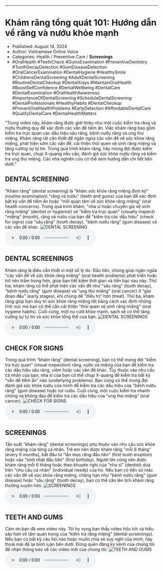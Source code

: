 
---

# Khám răng tổng quát 101: Hướng dẫn về răng và nướu khỏe mạnh

- Published: August 14, 2024
- Author: Vietnamese Online Voice
- Categories: Health / Preventive Care / **Screenings**
- #OralHealth #TeethCheck #GumsExamination #PreventiveDentistry #ToothDecayDetection #GumDiseaseDetection #OralCancerExamination #DentalHygiene #HealthySmile #ChildrensDentalScreening #AdultDentalScreening #RoutineDentalCheckup #DentalXrays #MaintainOralHealth #BoostSelfConfidence #DentalWellbeing #DentalCare #DentalExamination #OralHealthAwareness #ImportanceOfDentalScreening #ScheduleDentalScreening #DentalProfessionals #HealthyHabits #DentalCheckup #PreventOralHealthProblems #EarlyDetection #AffordableDentalCare #QualityDentalCare #DentalHealthMatters

"Trong video này, khám răng được giới thiệu như một cuộc kiểm tra răng và nướu thường quy để xác định các vấn đề tiềm ẩn. Việc khám răng bao gồm kiểm tra trực quan các dấu hiệu sâu răng, bệnh nướu răng và ung thư miệng. Khám răng rất cần thiết để ngăn ngừa các vấn đề về sức khỏe răng miệng, phát hiện sớm các vấn đề, cải thiện thói quen vệ sinh răng miệng và tăng cường sự tự tin. Trong quá trình khám răng, hãy mong đợi được kiểm tra trực quan, chụp X-quang nếu cần, đánh giá sức khỏe nướu răng và kiểm tra ung thư miệng. Các nhà nghiên cứu có thể xem hướng dẫn chi tiết bên dưới."


## DENTAL SCREENING

"Khám răng" (dental screening) là "khám sức khỏe răng miệng định kỳ" (routine examination) "răng và nướu" (teeth and gums) của bạn để xác định bất kỳ vấn đề tiềm ẩn hoặc "mối quan tâm về sức khỏe răng miệng" (oral health concerns). Trong quá trình khám, "nha sĩ hoặc chuyên gia vệ sinh răng miệng" (dentist or hygienist) sẽ "kiểm tra trực quan" (visually inspect) "miệng" (mouth), răng và nướu của bạn để "kiểm tra các dấu hiệu" (check for signs) của "sâu răng" (tooth decay), "bệnh nướu răng" (gum disease) và các vấn đề khác.
![DENTAL SCREENING](https://http-archiver-apis-production-80.schnworks.com/storage/images/transitions/2024-08-14/transition-8553725806-Montserrat-Medium-283593.jpg)
<audio controls>
    <source src="https://http-archiver-apis-production-80.schnworks.com/storage/storage/audio/file-17367532027.mp3" type="audio/mpeg">
</audio>



## DENTAL SCREENINGS

Khám răng là điều cần thiết vì một số lý do. Đầu tiên, chúng giúp ngăn ngừa "các vấn đề về sức khỏe răng miệng" (oral health problems) phát triển hoặc trở nên trầm trọng hơn, giúp bạn tiết kiệm thời gian và tiền bạc sau này. Thứ hai, khám răng có thể phát hiện các vấn đề như "sâu răng" (tooth decay), "bệnh nướu răng" (gum disease) và "ung thư miệng" (oral cancer) ở "giai đoạn đầu" (early stages), khi chúng dễ "điều trị" hơn (treat). Thứ ba, khám răng giúp bạn duy trì sức khỏe răng miệng tốt bằng cách xác định những lĩnh vực mà bạn có thể cần cải thiện "thói quen vệ sinh răng miệng" (oral hygiene habits). Cuối cùng, một nụ cười khỏe mạnh, sạch sẽ có thể tăng cường sự tự tin và sức khỏe tổng thể của bạn.
![DENTAL SCREENINGS](https://http-archiver-apis-production-80.schnworks.com/storage/images/transitions/2024-08-14/transition--37261572382-Montserrat-SemiBold-512DA8.jpg)
<audio controls>
    <source src="https://http-archiver-apis-production-80.schnworks.com/storage/storage/audio/file-14322963131.mp3" type="audio/mpeg">
</audio>



## CHECK FOR SIGNS

Trong quá trình "khám răng" (dental screening), bạn có thể mong đợi "kiểm tra trực quan" (visual inspection) răng, nướu và miệng của bạn để kiểm tra các dấu hiệu sâu răng, viêm hoặc các vấn đề khác. Tùy thuộc vào nhu cầu cá nhân của bạn, nha sĩ của bạn có thể chụp X-quang để kiểm tra bất kỳ "vấn đề tiềm ẩn" nào (underlying problems). Bạn cũng có thể mong đợi đánh giá sức khỏe nướu của mình để kiểm tra các dấu hiệu của "bệnh nướu răng" (gum disease) hoặc tụt nướu. Cuối cùng, một cuộc kiểm tra nhanh chóng và không đau để kiểm tra các dấu hiệu của "ung thư miệng" (oral cancer).
![CHECK FOR SIGNS](https://http-archiver-apis-production-80.schnworks.com/storage/images/transitions/2024-08-14/transition--14301125313-Montserrat-ExtraBold-7B1FA2.jpg)
<audio controls>
    <source src="https://http-archiver-apis-production-80.schnworks.com/storage/storage/audio/file-27630046021.mp3" type="audio/mpeg">
</audio>



## SCREENINGS

Tần suất "khám răng" (dental screenings) phụ thuộc vào nhu cầu sức khỏe răng miệng của từng cá nhân. Trẻ em nên được khám răng "mỗi 6 tháng" (every 6 months), bắt đầu từ "lần mọc răng đầu tiên" (first tooth eruption) hoặc vào "sinh nhật đầu tiên" (first birthday). Người lớn cũng nên được khám răng mỗi 6 tháng hoặc theo khuyến nghị của "nha sĩ" (dentist) dựa trên "nhu cầu cá nhân" (individual needs) của họ. Nếu bạn có tiền sử mắc các vấn đề về sức khỏe răng miệng, chẳng hạn như "bệnh nướu răng" (gum disease) hoặc "sâu răng" (tooth decay), bạn có thể cần lên lịch khám răng thường xuyên hơn.
![SCREENINGS](https://http-archiver-apis-production-80.schnworks.com/storage/images/transitions/2024-08-14/transition-7877847621-Montserrat-SemiBold-512DA8.jpg)
<audio controls>
    <source src="https://http-archiver-apis-production-80.schnworks.com/storage/storage/audio/file-5881605712.mp3" type="audio/mpeg">
</audio>



## TEETH AND GUMS

Cảm ơn bạn đã xem video này. Tôi hy vọng bạn thấy video hữu ích và hiểu sâu hơn về tầm quan trọng của "kiểm tra răng miệng" (dental screenings). Nếu bạn có bất kỳ câu hỏi nào hoặc muốn chia sẻ suy nghĩ của mình, hãy thoải mái để lại bình luận bên dưới. Đừng quên đăng ký kênh của chúng tôi để nhận thông báo về các video mới của chúng tôi.
![TEETH AND GUMS](https://http-archiver-apis-production-80.schnworks.com/storage/images/transitions/2024-08-14/transition-8163026614-Montserrat-Black-7B1FA2.jpg)
<audio controls>
    <source src="https://http-archiver-apis-production-80.schnworks.com/storage/storage/audio/file-1035119073.mp3" type="audio/mpeg">
</audio>

